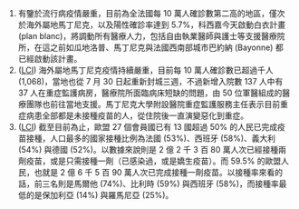 1. 有鑒於流行病疫情嚴重，目前為全法國每 10 萬人確診數第二高的地區，僅次於海外屬地馬丁尼克，以及陽性確診率達到 5.7%，科西嘉今天啟動白衣計畫 (plan blanc)，將調動所有醫療人力，包括自由執業醫師與護士等支援醫療院所，在這之前如瓜地洛普、馬丁尼克與法國西南部城市巴約納 (Bayonne) 都已經啟動該計畫。
1. ([LCI](https://bit.ly/37f1wHL)) 海外屬地馬丁尼克疫情持續嚴重，目前每 10 萬人確診數已超過千人 (1,068)，當地也從 7 月 30 日起重新封城三週，不過新增入院數 137 人中有 37 人在重症監護病房，醫療院所面臨病床短缺的問題，由 50 位軍醫組成的醫療團隊也前往當地支援。馬丁尼克大學附設醫院重症監護服務主任表示目前重症病患全部都是未接種疫苗的人，從住院後一直演變惡化到重症。
1. ([LCI](https://bit.ly/3jpFA2m)) 截至目前為止，歐盟 27 個會員國已有 13 國超過 50% 的人民已完成疫苗接種，人口最多的國家接種比例為法國 (53%)、西班牙 (58%)、義大利 (54%) 與德國 (52%)。以數據來說則是 2 億 2 千 3 百 80 萬人次已經接種兩劑疫苗，或是只需接種一劑（已感染過，或是嬌生疫苗）。而 59.5% 的歐盟人民，也就是 2 億 6 千 5 百 90 萬人次已完成接種一劑疫苗。以接種率來看的話，前三名則是馬爾他 (74%)、比利時 (59%) 與西班牙 (58%)，而接種率最低的是保加利亞 (14%) 與羅馬尼亞 (25%)。
